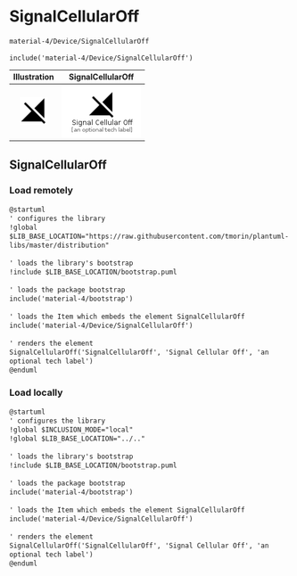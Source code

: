 # SignalCellularOff


```text
material-4/Device/SignalCellularOff
```

```text
include('material-4/Device/SignalCellularOff')
```



| Illustration | SignalCellularOff |
| :---: | :---: |
| ![illustration for Illustration](../../material-4/Device/SignalCellularOff.png) | ![illustration for SignalCellularOff](../../material-4/Device/SignalCellularOff.Local.png) |




## SignalCellularOff

### Load remotely
```plantuml
@startuml
' configures the library
!global $LIB_BASE_LOCATION="https://raw.githubusercontent.com/tmorin/plantuml-libs/master/distribution"

' loads the library's bootstrap
!include $LIB_BASE_LOCATION/bootstrap.puml

' loads the package bootstrap
include('material-4/bootstrap')

' loads the Item which embeds the element SignalCellularOff
include('material-4/Device/SignalCellularOff')

' renders the element
SignalCellularOff('SignalCellularOff', 'Signal Cellular Off', 'an optional tech label')
@enduml
```

### Load locally
```plantuml
@startuml
' configures the library
!global $INCLUSION_MODE="local"
!global $LIB_BASE_LOCATION="../.."

' loads the library's bootstrap
!include $LIB_BASE_LOCATION/bootstrap.puml

' loads the package bootstrap
include('material-4/bootstrap')

' loads the Item which embeds the element SignalCellularOff
include('material-4/Device/SignalCellularOff')

' renders the element
SignalCellularOff('SignalCellularOff', 'Signal Cellular Off', 'an optional tech label')
@enduml
```

